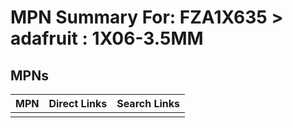 



# MPN Summary For: FZA1X635 > adafruit : 1X06-3.5MM

## MPNs
  

|MPN|Direct Links|Search Links|
| :--- | :--- | :--- |
||||

